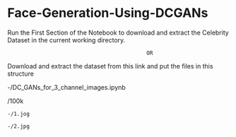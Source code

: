 # Face-Generation-Using-DCGANs

Run the First Section of the Notebook to download and extract the Celebrity Dataset in the current working directory.

                                                OR

Download and extract the dataset from this link and put the files in this structure

  -/DC_GANs_for_3_channel_images.ipynb
  
   /100k
   
    -/1.jog
    
    -/2.jpg
